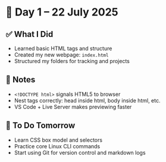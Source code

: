 # 📅 Day 1 – 22 July 2025

## ✅ What I Did
- Learned basic HTML tags and structure
- Created my new webpage: `index.html`
- Structured my folders for tracking and projects

## 🧠 Notes
- `<!DOCTYPE html>` signals HTML5 to browser
- Nest tags correctly: head inside html, body inside html, etc.
- VS Code + Live Server makes previewing faster

## 🚀 To Do Tomorrow
- Learn CSS box model and selectors
- Practice core Linux CLI commands
- Start using Git for version control and markdown logs
